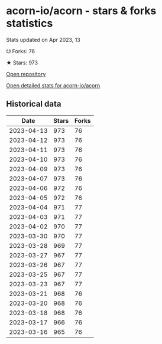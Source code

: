# acorn-io/acorn - stars & forks statistics

Stats updated on Apr 2023, 13

☋ Forks: 76

★ Stars: 973

[Open repository](https://github.com/acorn-io/acorn)

[Open detailed stats for acorn-io/acorn](https://reviewgithub.com/rep/acorn-io/acorn)

## Historical data
| Date | Stars | Forks |
|------|-------|-------|
| 2023-04-13 | 973 | 76 | 
| 2023-04-12 | 973 | 76 | 
| 2023-04-11 | 973 | 76 | 
| 2023-04-10 | 973 | 76 | 
| 2023-04-09 | 973 | 76 | 
| 2023-04-07 | 973 | 76 | 
| 2023-04-06 | 972 | 76 | 
| 2023-04-05 | 972 | 76 | 
| 2023-04-04 | 971 | 77 | 
| 2023-04-03 | 971 | 77 | 
| 2023-04-02 | 970 | 77 | 
| 2023-03-30 | 970 | 77 | 
| 2023-03-28 | 969 | 77 | 
| 2023-03-27 | 967 | 77 | 
| 2023-03-26 | 967 | 77 | 
| 2023-03-25 | 967 | 77 | 
| 2023-03-23 | 967 | 77 | 
| 2023-03-21 | 968 | 76 | 
| 2023-03-20 | 968 | 76 | 
| 2023-03-18 | 968 | 76 | 
| 2023-03-17 | 966 | 76 | 
| 2023-03-16 | 965 | 76 | 

